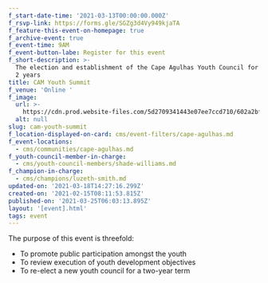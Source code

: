 ```yaml
---
f_start-date-time: '2021-03-13T00:00:00.000Z'
f_rsvp-link: https://forms.gle/SGZg3d4Vy949kjaTA
f_feature-this-event-on-homepage: true
f_archive-event: true
f_event-time: 9AM
f_event-button-labe: Register for this event
f_short-description: >-
  The election and establishment of the Cape Agulhas Youth Council for the next
  2 years
title: CAM Youth Summit
f_venue: 'Online '
f_image:
  url: >-
    https://cdn.prod.website-files.com/5d2709341443e07ee7ccd710/602a2bf8d368dee691fb3e4b_cby-gallery-home%20(6%20of%2011).JPG
  alt: null
slug: cam-youth-summit
f_location-displayed-on-card: cms/event-filters/cape-agulhas.md
f_event-locations:
  - cms/communities/cape-agulhas.md
f_youth-council-member-in-charge:
  - cms/youth-council-members/shade-williams.md
f_champion-in-charge:
  - cms/champions/luzeth-smith.md
updated-on: '2021-03-18T14:27:16.299Z'
created-on: '2021-02-15T08:11:53.815Z'
published-on: '2021-03-25T06:03:13.895Z'
layout: '[event].html'
tags: event
---
```


The purpose of this event is threefold:

*   To promote public participation amongst the youth
*   To review execution of youth development objectives
*   To re-elect a new youth council for a two-year term

‍
